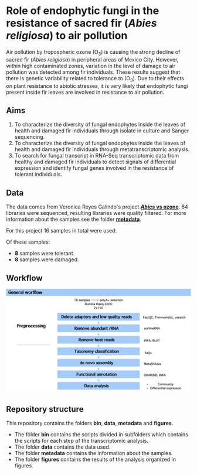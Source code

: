 # **Role of endophytic fungi in the resistance of sacred fir (*Abies religiosa*) to air pollution**


Air pollution by tropospheric ozone (O<sub>3</sub>) is causing the strong decline of sacred fir (*Abies religiosa*) in peripheral areas of Mexico City. However, within high contaminated zones, variation in the level of damage to air pollution was detected among fir individuals. These results suggest that there is genetic variability related to tolerance to (O<sub>3</sub>). Due to their effects on plant resistance to abiotic stresses, it is very likely that endophytic fungi present inside fir leaves are involved in resistance to air pollution.


## **Aims**

1. To characterize the diversity of fungal endophytes inside the leaves of health and damaged fir individuals through isolate in culture and Sanger sequencing.
2. To characterize the diversity of fungal endophytes inside the leaves of health and damaged fir individuals through metatranscriptomic analysis.
3. To search for fungal transcript in RNA-Seq transcriptomic data from healthy and damaged fir individuals to detect signals of differential expression and identify fungal genes involved in the resistance of tolerant individuals.

## **Data**

The data comes from Veronica Reyes Galindo's project [***Abies* vs ozone**](https://github.com/VeroIarrachtai/Abies_vs_ozone). 64 libraries were sequenced, resulting libraries were quality filtered. For more information about the samples see the folder [**metadata**](https://github.com/valeriafloral/Abies_fungal_endophytes/tree/master/metadata).

For this project 16 samples in total were used:

Of these samples:

* **8** samples were tolerant.
* **8** samples were damaged.  


## **Workflow**

![](workflow.png)

## **Repository structure**

This repository contains the folders **bin**, **data**, **metadata** and **figures**.

* The folder **bin** contains the scripts divided in subfolders which contains the scripts for each step of the transcriptomic analysis. 
* The folder **data** contains the data used.
* The folder **metadata** contains the information about the samples.
* The folder **figures** contains the    results of the analysis organized in figures.  
